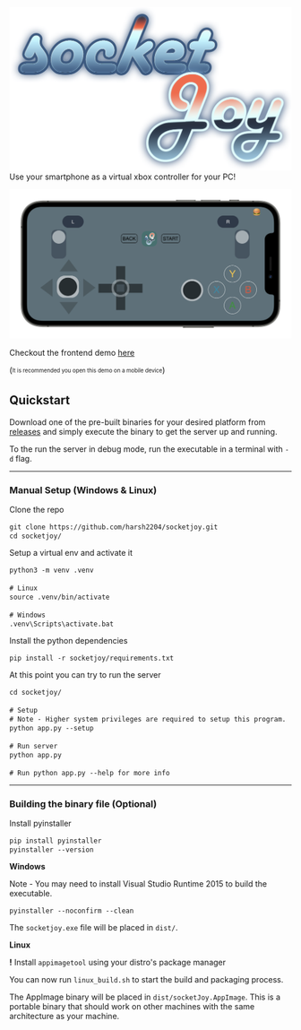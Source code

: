 ![socketJoy-logo](./assets/socketJoy-logo.png)
Use your smartphone as a virtual xbox controller for your PC!


![socketJoy-logo](./assets/controller-mockup.png)

Checkout the frontend demo [here](https://gamepad.harshgupta.dev)

(<sub><sup>It is recommended you open this demo on a mobile device</sup></sub>)

## Quickstart

Download one of the pre-built binaries for your desired platform from [releases](https://github.com/harsh2204/socketjoy/releases/) and simply execute the binary to get the server up and running.

To the run the server in debug mode, run the executable in a terminal with `-d` flag.

---

### Manual Setup (Windows & Linux)

Clone the repo
```
git clone https://github.com/harsh2204/socketjoy.git
cd socketjoy/
```

Setup a virtual env and activate it
```
python3 -m venv .venv

# Linux
source .venv/bin/activate 

# Windows
.venv\Scripts\activate.bat
```

Install the python dependencies

```
pip install -r socketjoy/requirements.txt
```

At this point you can try to run the server

```
cd socketjoy/

# Setup
# Note - Higher system privileges are required to setup this program.
python app.py --setup

# Run server
python app.py

# Run python app.py --help for more info 
```

---
### Building the binary file (Optional)

Install pyinstaller
```
pip install pyinstaller
pyinstaller --version
```

**Windows**

Note - You may need to install Visual Studio Runtime 2015 to build the executable.

```
pyinstaller --noconfirm --clean 
```

The `socketjoy.exe` file will be placed in `dist/`.

**Linux**

**!** Install `appimagetool` using your distro's package manager

You can now run `linux_build.sh` to start the build and packaging process.

The AppImage binary will be placed in `dist/socketJoy.AppImage`. This is a portable binary that should work on other machines with the same architecture as your machine.
